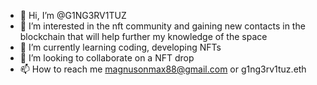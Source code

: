 - 👋 Hi, I’m @G1NG3RV1TUZ
- 👀 I’m interested in the nft community and gaining new contacts in the blockchain that will help further my knowledge of the space
- 🌱 I’m currently learning coding, developing NFTs
- 💞️ I’m looking to collaborate on a NFT drop 
- 📫 How to reach me magnusonmax88@gmail.com or g1ng3rv1tuz.eth

<!---
G1NG3RV1TUZ/G1NG3RV1TUZ is a ✨ special ✨ repository because its `README.md` (this file) appears on your GitHub profile.
You can click the Preview link to take a look at your changes.
--->
